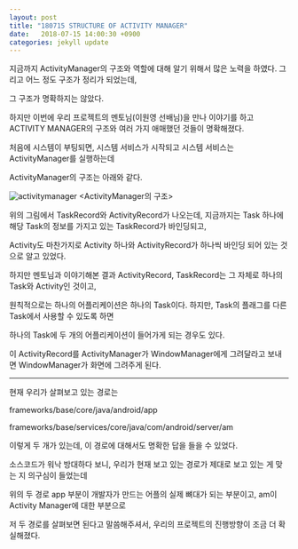 ```yaml
---
layout: post
title: "180715 STRUCTURE OF ACTIVITY MANAGER"
date:   2018-07-15 14:00:30 +0900
categories: jekyll update
---
```


지금까지 ActivityManager의 구조와 역할에 대해 알기 위해서 많은 노력을 하였다. 그리고 어느 정도 구조가 정리가 되었는데,

그 구조가 명확하지는 않았다.

하지만 이번에 우리 프로젝트의 멘토님(이원영 선배님)을 만나 이야기를 하고 ACTIVITY MANAGER의 구조와 여러 가지 애매했던 것들이 명확해졌다.

처음에 시스템이 부팅되면, 시스템 서비스가 시작되고 시스템 서비스는 ActivityManager를 실행하는데

ActivityManager의 구조는 아래와 같다.

![activitymanager](https://user-images.githubusercontent.com/28890428/42816029-4df84bbe-8a04-11e8-8c7b-abaea4390f38.PNG)
<ActivityManager의 구조>

위의 그림에서 TaskRecord와 ActivityRecord가 나오는데, 지금까지는 Task 하나에 해당 Task의 정보를 가지고 있는 TaskRecord가 바인딩되고,

Activity도 마찬가지로 Activity 하나와 ActivityRecord가 하나씩 바인딩 되어 있는 것으로 알고 있었다.

하지만 멘토님과 이야기해본 결과 ActivityRecord, TaskRecord는 그 자체로 하나의 Task와 Activity인 것이고,

원칙적으로는 하나의 어플리케이션은 하나의 Task이다. 하지만, Task의 플래그를 다른 Task에서 사용할 수 있도록 하면

하나의 Task에 두 개의 어플리케이션이 들어가게 되는 경우도 있다.

이 ActivityRecord를 ActivityManager가 WindowManager에게 그려달라고 보내면 WindowManager가 화면에 그려주게 된다.

***

현재 우리가 살펴보고 있는 경로는 

frameworks/base/core/java/android/app

frameworks/base/services/core/java/com/android/server/am

이렇게 두 개가 있는데, 이 경로에 대해서도 명확한 답을 들을 수 있었다.

소스코드가 워낙 방대하다 보니, 우리가 현재 보고 있는 경로가 제대로 보고 있는 게 맞는 지 의구심이 들었는데 

위의 두 경로 app 부분이 개발자가 만드는 어플의 실제 뼈대가 되는 부분이고, am이 Activity Manager에 대한 부분으로

저 두 경로를 살펴보면 된다고 말씀해주셔서, 우리의 프로젝트의 진행방향이 조금 더 확실해졌다.
